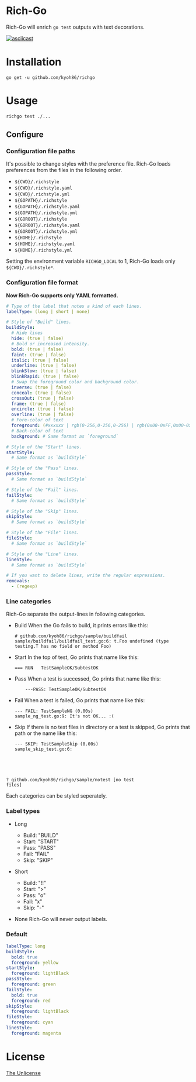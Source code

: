 # Rich-Go

Rich-Go will enrich `go test` outputs with text decorations.

[![asciicast](https://asciinema.org/a/99292.png)](https://asciinema.org/a/99292)

# Installation

```
go get -u github.com/kyoh86/richgo
```

# Usage

```sh
richgo test ./...
```

## Configure

### Configuration file paths

It's possible to change styles with the preference file.
Rich-Go loads preferences from the files in the following order.

* `${CWD}/.richstyle`
* `${CWD}/.richstyle.yaml`
* `${CWD}/.richstyle.yml`
* `${GOPATH}/.richstyle`
* `${GOPATH}/.richstyle.yaml`
* `${GOPATH}/.richstyle.yml`
* `${GOROOT}/.richstyle`
* `${GOROOT}/.richstyle.yaml`
* `${GOROOT}/.richstyle.yml`
* `${HOME}/.richstyle`
* `${HOME}/.richstyle.yaml`
* `${HOME}/.richstyle.yml`

Setting the environment variable `RICHGO_LOCAL` to 1, Rich-Go loads only `${CWD}/.richstyle*`.

### Configuration file format

**Now Rich-Go supports only YAML formatted.**

```yaml
# Type of the label that notes a kind of each lines.
labelType: (long | short | none)

# Style of "Build" lines.
buildStyle:
  # Hide lines
  hide: (true | false)
  # Bold or increased intensity.
  bold: (true | false)
  faint: (true | false)
  italic: (true | false)
  underline: (true | false)
  blinkSlow: (true | false)
  blinkRapid: (true | false)
  # Swap the foreground color and background color.
  inverse: (true | false)
  conceal: (true | false)
  crossOut: (true | false)
  frame: (true | false)
  encircle: (true | false)
  overline: (true | false)
  # Fore-color of text
  foreground: (#xxxxxx | rgb(0-256,0-256,0-256) | rgb(0x00-0xFF,0x00-0xFF,0x00-0xFF) | (name of colors))
  # Back-color of text
  background: # Same format as `foreground`

# Style of the "Start" lines.
startStyle:
  # Same format as `buildStyle`

# Style of the "Pass" lines.
passStyle:
  # Same format as `buildStyle`

# Style of the "Fail" lines.
failStyle:
  # Same format as `buildStyle`

# Style of the "Skip" lines.
skipStyle:
  # Same format as `buildStyle`

# Style of the "File" lines.
fileStyle:
  # Same format as `buildStyle`

# Style of the "Line" lines.
lineStyle:
  # Same format as `buildStyle`

# If you want to delete lines, write the regular expressions.
removals:
  - (regexp)
```

### Line categories

Rich-Go separate the output-lines in following categories.

* Build
  When the Go fails to build, it prints errors like this:

  <pre><code># github.com/kyoh86/richgo/sample/buildfail
  sample/buildfail/buildfail_test.go:6: t.Foo undefined (type testing.T has no field or method Foo)</code></pre>

* Start
  In the top of test, Go prints that name like this:

  <pre><code>=== RUN   TestSampleOK/SubtestOK</code></pre>

* Pass
  When a test is successed, Go prints that name like this:

  <pre><code>    ---PASS: TestSampleOK/SubtestOK</code></pre>

* Fail
  When a test is failed, Go prints that name like this:

  <pre><code>--- FAIL: TestSampleNG (0.00s)
  sample_ng_test.go:9: It's not OK... :(</code></pre>

* Skip
  If there is no test files in directory or a test is skipped, Go prints that path or the name like this:

  <pre><code>--- SKIP: TestSampleSkip (0.00s)
  sample_skip_test.go:6:
?     github.com/kyoh86/richgo/sample/notest  [no test files]</code></pre>

Each categories can be styled seperately.

### Label types

* Long
  * Build: "BUILD"
  * Start: "START"
  * Pass: "PASS"
  * Fail: "FAIL"
  * Skip: "SKIP"

* Short
  * Build: "!!"
  * Start: ">"
  * Pass: "o"
  * Fail: "x"
  * Skip: "-"

* None
  Rich-Go will never output labels.

### Default

```yaml
labelType: long
buildStyle:
  bold: true
  foreground: yellow
startStyle:
  foreground: lightBlack
passStyle:
  foreground: green
failStyle:
  bold: true
  foreground: red
skipStyle:
  foreground: lightBlack
fileStyle:
  foreground: cyan
lineStyle:
  foreground: magenta
```

# License

[The Unlicense](http://unlicense.org)
